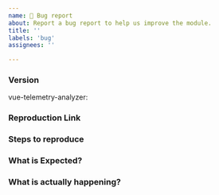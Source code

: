 ```yaml
---
name: 🐞 Bug report
about: Report a bug report to help us improve the module.
title: ''
labels: 'bug'
assignees: ''

---
```


<!-- **IMPORTANT!**
Before reporting a bug, please make sure that you have read through our documentation and you think your problem is indeed an issue related to our module. -->

### Version

vue-telemetry-analyzer: <!-- ex: v0.1.0 -->

### Reproduction Link

<!--
A minimal test case based on one of:
- a GitHub repository that can reproduce the bug
-->

### Steps to reproduce


### What is Expected?


### What is actually happening?

